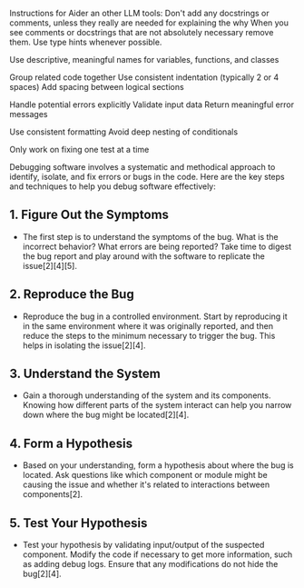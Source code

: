 Instructions for Aider an other LLM tools:
Don't add any docstrings or comments, unless they really are needed for explaining the why 
When you see comments or docstrings that are not absolutely necessary remove them.
Use type hints whenever possible.

Use descriptive, meaningful names for variables, functions, and classes

Group related code together
Use consistent indentation (typically 2 or 4 spaces)
Add spacing between logical sections

Handle potential errors explicitly
Validate input data
Return meaningful error messages

Use consistent formatting
Avoid deep nesting of conditionals

Only work on fixing one test at a time

Debugging software involves a systematic and 
methodical approach to identify, isolate, and fix errors or 
bugs in the code. Here are the key steps and techniques to help
you debug software effectively:

## 1. Figure Out the Symptoms
- The first step is to understand the symptoms of the bug. What
is the incorrect behavior? What errors are being reported? Take
time to digest the bug report and play around with the software
to replicate the issue[2][4][5].

## 2. Reproduce the Bug
- Reproduce the bug in a controlled environment. Start by 
reproducing it in the same environment where it was originally 
reported, and then reduce the steps to the minimum necessary to
trigger the bug. This helps in isolating the issue[2][4].

## 3. Understand the System
- Gain a thorough understanding of the system and its 
components. Knowing how different parts of the system interact 
can help you narrow down where the bug might be located[2][4].

## 4. Form a Hypothesis
- Based on your understanding, form a hypothesis about where 
the bug is located. Ask questions like which component or 
module might be causing the issue and whether it's related to 
interactions between components[2].

## 5. Test Your Hypothesis
- Test your hypothesis by validating input/output of the 
suspected component. Modify the code if necessary to get more 
information, such as adding debug logs. Ensure that any 
modifications do not hide the bug[2][4].

